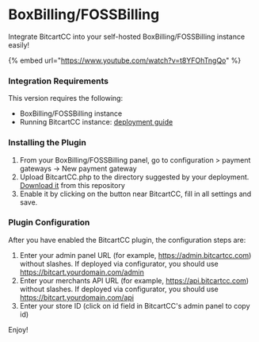 # BoxBilling/FOSSBilling

Integrate BitcartCC into your self-hosted BoxBilling/FOSSBilling instance easily!

{% embed url="https://www.youtube.com/watch?v=t8YFOhTngQo" %}

### Integration Requirements

This version requires the following:

* BoxBilling/FOSSBilling instance
* Running BitcartCC instance: [deployment guide](https://docs.bitcartcc.com/deployment)

### Installing the Plugin

1. From your BoxBilling/FOSSBilling panel, go to configuration > payment gateways -> New payment gateway
2. Upload BitcartCC.php to the directory suggested by your deployment. [Download it](https://raw.githubusercontent.com/bitcartcc/bitcart-boxbilling/master/BitcartCC.php) from this repository
3. Enable it by clicking on the button near BitcartCC, fill in all settings and save.

### Plugin Configuration

After you have enabled the BitcartCC plugin, the configuration steps are:

1. Enter your admin panel URL (for example, https://admin.bitcartcc.com) without slashes. If deployed via configurator, you should use https://bitcart.yourdomain.com/admin
2. Enter your merchants API URL (for example, https://api.bitcartcc.com) without slashes. If deployed via configurator, you should use https://bitcart.yourdomain.com/api
3. Enter your store ID (click on id field in BitcartCC's admin panel to copy id)

Enjoy!
